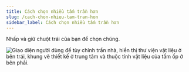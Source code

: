 ```yaml
---
title: Cách chọn nhiều tấm trần hơn
slug: /cach-chon-nhieu-tam-tran-hon
sidebar_label: Cách chọn nhiều tấm trần hơn
---
```


Nhấp và giữ chuột trái của bạn để chọn chúng.

![Giao diện người dùng để tùy chỉnh trần nhà, hiển thị thư viện vật liệu ở bên trái, khung vẽ thiết kế ở trung tâm và thuộc tính vật liệu của tấm ốp ở bên phải.](https://storage.googleapis.com/jegavn_kb/images/dc47434e-dc50-4c96-a823-ff9bd524f1e9.png)